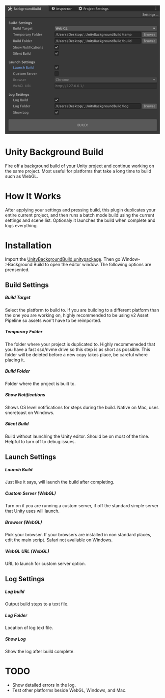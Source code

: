 ![](Screenshot.png)

# Unity Background Build
Fire off a background build of your Unity project and continue working on the same project. Most useful for platforms that take a long time to build such as WebGL.

# How It Works
After applying your settings and pressing build, this plugin duplicates your entire current project, and then runs a batch mode build using the current settings and scene list.  Optionaly it launches the build when complete and logs everything.  

# Installation
Import the [UnityBackgroundBuild.unitypackage](https://github.com/RelativeDistance/UnityBackgroundBuild/raw/master/Assets/UnityBackgroundBuild.unitypackage).  Then go Window->Background Build to open the editor window.  The following options are prensented.

## Build Settings

##### Build Target
Select the platform to build to.  If you are building to a different platform than the one you are working on, highly recommended to be using v2 Asset Pipeline so assets won't have to be reimported.

##### Temporary Folder
The folder where your project is duplicated to.  Highly recommeneded that you have a fast ssd/nvme drive so this step is as short as possible.  This folder will be deleted before a new copy takes place, be careful where placing it.

##### Build Folder
Folder where the project is built to.

##### Show Notifications
Shows OS level notifications for steps during the build.  Native on Mac, uses snoretoast on Windows.

##### Silent Build
Build without launching the Unity editor. Should be on most of the time.  Helpful to turn off to debug issues.

## Launch Settings

##### Launch Build
Just like it says, will launch the build after completing.  

##### Custom Server (WebGL)
Turn on if you are running a custom server, if off the standard simple server that Unity uses will launch.

##### Browser (WebGL)
Pick your browser.  If your browsers are installed in non standard places, edit the main script.  Safari not available on Windows.

##### WebGL URL (WebGL)
URL to launch for custom server option.

## Log Settings

##### Log build
Output build steps to a text file.

##### Log Folder
Location of log text file.

##### Show Log
Show the log after build complete.

# TODO
- Show detailed errors in the log.
- Test other platforms beside WebGL, Windows, and Mac.
